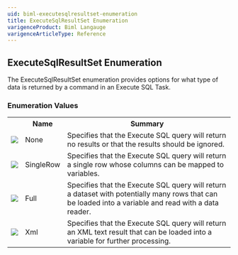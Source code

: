 ```yaml
---
uid: biml-executesqlresultset-enumeration
title: ExecuteSqlResultSet Enumeration
varigenceProduct: Biml Langauge
varigenceArticleType: Reference
---
```


## ExecuteSqlResultSet Enumeration<div class="LanguageSummary"><div class ="SummaryItem">The ExecuteSqlResultSet enumeration provides options for what type of data is returned by a command in an Execute SQL Task.</div></div><div class="EnumValueGroup">### Enumeration Values<table id="EnumValue" class="MemberList"><tbody><tr><th class="MemberTypeIconColumnHeader">&nbsp;</th><th class="MemberNameColumnHeader">Name</th><th class="MemberSummaryColumnHeader">Summary</th></tr><tr class="cd0"><td align="center" class="MemberTypeIcon"><img src="enumValue.png"></img></td><td class="MemberName">None</td><td class="MemberSummary"><div class ="SummaryItem">Specifies that the Execute SQL query will return no results or that the results should be ignored.</div></td></tr><tr class="cd1"><td align="center" class="MemberTypeIcon"><img src="enumValue.png"></img></td><td class="MemberName">SingleRow</td><td class="MemberSummary"><div class ="SummaryItem">Specifies that the Execute SQL query will return a single row whose columns can be mapped to variables.</div></td></tr><tr class="cd0"><td align="center" class="MemberTypeIcon"><img src="enumValue.png"></img></td><td class="MemberName">Full</td><td class="MemberSummary"><div class ="SummaryItem">Specifies that the Execute SQL query will return a dataset with potentially many rows that can be loaded into a variable and read with a data reader.</div></td></tr><tr class="cd1"><td align="center" class="MemberTypeIcon"><img src="enumValue.png"></img></td><td class="MemberName">Xml</td><td class="MemberSummary"><div class ="SummaryItem">Specifies that the Execute SQL query will return an XML text result that can be loaded into a variable for further processing.</div></td></tr></tbody></table></div>